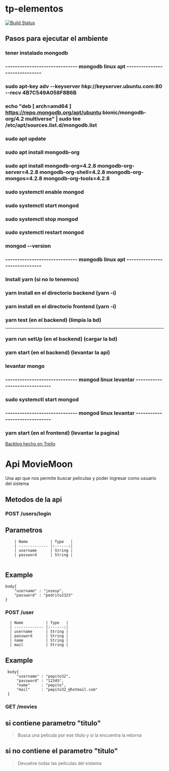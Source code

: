 # tp-elementos
[![Build Status](https://travis-ci.com/miguelEq/tp-elementos.svg?branch=master)](https://travis-ci.com/miguelEq/tp-elementos)

## Pasos para ejecutar el ambiente
### tener instalado mongodb

###			------------------------------		mongodb 	linux	apt 	------------------------------

###			sudo apt-key adv --keyserver hkp://keyserver.ubuntu.com:80 --recv 4B7C549A058F8B6B
###			echo "deb [ arch=amd64 ] https://repo.mongodb.org/apt/ubuntu bionic/mongodb-org/4.2 multiverse" | sudo tee /etc/apt/sources.list.d/mongodb.list

###			sudo apt update
###			sudo apt install mongodb-org

###			sudo apt install mongodb-org=4.2.8 mongodb-org-server=4.2.8 mongodb-org-shell=4.2.8 mongodb-org-mongos=4.2.8 mongodb-org-tools=4.2.8

###			sudo systemctl enable mongod
###			sudo systemctl start mongod
###			sudo systemctl stop mongod
###			sudo systemctl restart mongod

###			mongod --version

###			------------------------------		mongodb 	linux	apt 	------------------------------

### Install yarn (si no lo tenemos)

### yarn install en el directorio backend	(yarn -i)
### yarn install en el directorio frontend	(yarn -i)

### yarn test (en el backend) (limpia la bd)
--------------------------
### yarn run setUp (en el backend) (cargar la bd)

### yarn start (en el backend) (levantar la api)

### levantar mongo

###			------------------------------		mongod 	linux	levantar 	------------------------------

###			sudo systemctl start mongod

###			------------------------------		mongod 	linux	levantar 	------------------------------

### yarn start (en el frontend) (levantar la pagina)
[Backlog hecho en Trello](https://trello.com/b/O7zFi1hu/backlog)
# Api MovieMoon
 Una api que nos permite buscar peliculas y poder ingresar como usuario del sistema

## Metodos de la api

### POST /users/login
   ## Parametros

```
	| Name          | Type   | 
	| ------------- |:------:| 
	| username      | String | 
	| password      | String | 
	
``` 

## Example
```
body{
	"username" : "josesp",
	"password" : "pedrito2323"
}
```

### POST /user
 
  ```
	| Name          | Type   | 
	| ------------- |:------:| 
	| username      | String | 
	| password      | String | 
	| name          | String |
	| mail          | String |

  ``` 

## Example 
   ```
    body{
    	"username" : "pepito32",
    	"password" : "12345",
    	"name"     : "pepito",
    	"mail"     : "pepito32_@hotmail.com"
    }
   ```

### GET /movies

## si contiene parametro "titulo"
   >Busca una pelicula por ese titulo y si la encuentra la retorna   
## si no contiene el parametro "titulo"
   >Devuelve todas las peliculas del sistema
